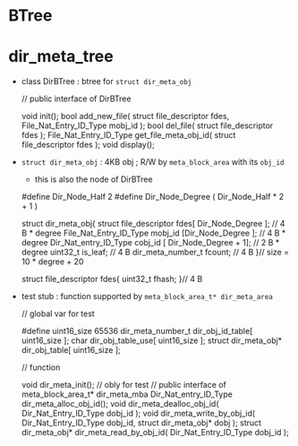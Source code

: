 # BTree

# dir_meta_tree

- class DirBTree : btree for `struct dir_meta_obj`

    // public interface of DirBTree
     	
    void init();
    bool add_new_file(
        struct file_descriptor fdes,
        File_Nat_Entry_ID_Type mobj_id );
    bool del_file(
        struct file_descriptor fdes );
    File_Nat_Entry_ID_Type get_file_meta_obj_id(
        struct file_descriptor fdes );
    void display();

- `struct dir_meta_obj` : 4KB obj ; R/W by `meta_block_area` with its `obj_id`
	- this is also the node of DirBTree

    #define Dir_Node_Half 2
    #define Dir_Node_Degree ( Dir_Node_Half * 2 + 1 )
     	
    struct dir_meta_obj{
        struct file_descriptor fdes[ Dir_Node_Degree ];        // 4 B * degree
        File_Nat_Entry_ID_Type mobj_id [Dir_Node_Degree ];     // 4 B * degree
        Dir_Nat_entry_ID_Type  cobj_id [ Dir_Node_Degree + 1]; // 2 B * degree
        uint32_t is_leaf;                                      // 4 B
        dir_meta_number_t fcount;                              // 4 B
    }// size = 10 * degree + 20
     
    struct file_descriptor fdes{
        uint32_t fhash;
    }// 4 B

- test stub : function supported by `meta_block_area_t* dir_meta_area`

    // global var for test 
    
    #define uint16_size 65536
    dir_meta_number_t dir_obj_id_table[ uint16_size ];
    char dir_obj_table_use[ uint16_size ];
    struct dir_meta_obj* dir_obj_table[ uint16_size ];
     
    // function
    
    void dir_meta_init();	// obly for test
    // public interface of meta_block_area_t* dir_meta_mba
    Dir_Nat_entry_ID_Type dir_meta_alloc_obj_id();
    void dir_meta_dealloc_obj_id(
        Dir_Nat_Entry_ID_Type dobj_id );
    void dir_meta_write_by_obj_id(
        Dir_Nat_Entry_ID_Type dobj_id,
        struct dir_meta_obj* dobj );
    struct dir_meta_obj* dir_meta_read_by_obj_id(
        Dir_Nat_Entry_ID_Type dobj_id );
